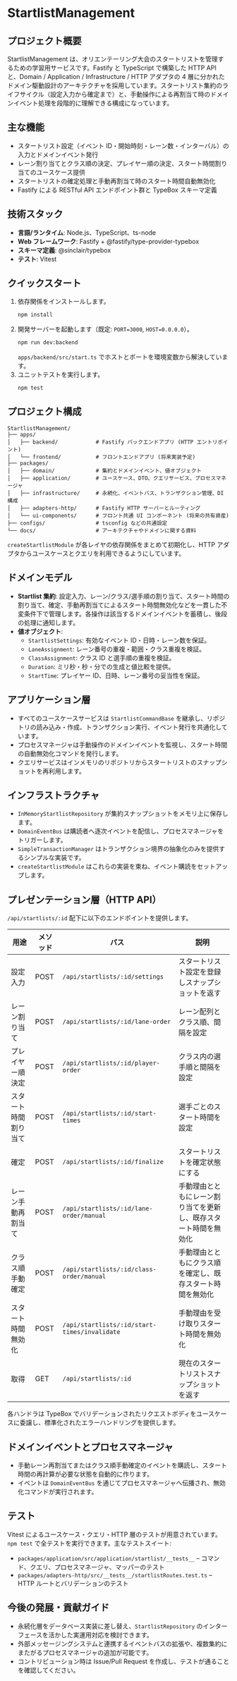 # StartlistManagement

## プロジェクト概要
StartlistManagement は、オリエンテーリング大会のスタートリストを管理するための学習用サービスです。Fastify と TypeScript で構築した HTTP API と、Domain / Application / Infrastructure / HTTP アダプタの 4 層に分かれたドメイン駆動設計のアーキテクチャを採用しています。スタートリスト集約のライフサイクル（設定入力から確定まで）と、手動操作による再割当て時のドメインイベント処理を段階的に理解できる構成になっています。

## 主な機能
- スタートリスト設定（イベント ID・開始時刻・レーン数・インターバル）の入力とドメインイベント発行
- レーン割り当てとクラス順の決定、プレイヤー順の決定、スタート時間割り当てのユースケース提供
- スタートリストの確定処理と手動再割当て時のスタート時間自動無効化
- Fastify による RESTful API エンドポイント群と TypeBox スキーマ定義

## 技術スタック
- **言語/ランタイム**: Node.js、TypeScript、ts-node
- **Web フレームワーク**: Fastify + @fastify/type-provider-typebox
- **スキーマ定義**: @sinclair/typebox
- **テスト**: Vitest

## クイックスタート
1. 依存関係をインストールします。
   ```bash
   npm install
   ```
2. 開発サーバーを起動します（既定: `PORT=3000`, `HOST=0.0.0.0`）。
   ```bash
   npm run dev:backend
   ```
   `apps/backend/src/start.ts` でホストとポートを環境変数から解決しています。
3. ユニットテストを実行します。
   ```bash
   npm test
   ```

## プロジェクト構成
```
StartlistManagement/
├── apps/
│   ├── backend/            # Fastify バックエンドアプリ (HTTP エントリポイント)
│   └── frontend/           # フロントエンドアプリ (将来実装予定)
├── packages/
│   ├── domain/             # 集約とドメインイベント、値オブジェクト
│   ├── application/        # ユースケース、DTO、クエリサービス、プロセスマネージャ
│   ├── infrastructure/     # 永続化、イベントバス、トランザクション管理、DI 構成
│   ├── adapters-http/      # Fastify HTTP サーバーとルーティング
│   └── ui-components/      # フロント共通 UI コンポーネント (将来の共有資産)
├── configs/                # tsconfig などの共通設定
└── docs/                   # アーキテクチャやドメインに関する資料
```
`createStartlistModule` が各レイヤの依存関係をまとめて初期化し、HTTP アダプタからユースケースとクエリを利用できるようにしています。

## ドメインモデル
- **Startlist 集約**: 設定入力、レーン/クラス/選手順の割り当て、スタート時間の割り当て、確定、手動再割当てによるスタート時間無効化などを一貫した不変条件下で管理します。各操作は該当するドメインイベントを蓄積し、後段の処理に通知します。
- **値オブジェクト**:
  - `StartlistSettings`: 有効なイベント ID・日時・レーン数を保証。
  - `LaneAssignment`: レーン番号の重複・範囲・クラス重複を検証。
  - `ClassAssignment`: クラス ID と選手順の重複を検証。
  - `Duration`: ミリ秒・秒・分での生成と値比較を提供。
  - `StartTime`: プレイヤー ID、日時、レーン番号の妥当性を保証。

## アプリケーション層
- すべてのユースケースサービスは `StartlistCommandBase` を継承し、リポジトリの読み込み・作成、トランザクション実行、イベント発行を共通化しています。
- プロセスマネージャは手動操作のドメインイベントを監視し、スタート時間の自動無効化コマンドを発行します。
- クエリサービスはインメモリのリポジトリからスタートリストのスナップショットを再利用します。

## インフラストラクチャ
- `InMemoryStartlistRepository` が集約スナップショットをメモリ上に保存します。
- `DomainEventBus` は購読者へ逐次イベントを配信し、プロセスマネージャをトリガーします。
- `SimpleTransactionManager` はトランザクション境界の抽象化のみを提供するシンプルな実装です。
- `createStartlistModule` はこれらの実装を束ね、イベント購読をセットアップします。

## プレゼンテーション層（HTTP API）
`/api/startlists/:id` 配下に以下のエンドポイントを提供します。

| 用途 | メソッド | パス | 説明 |
| ---- | -------- | ---- | ---- |
| 設定入力 | POST | `/api/startlists/:id/settings` | スタートリスト設定を登録しスナップショットを返す |
| レーン割り当て | POST | `/api/startlists/:id/lane-order` | レーン配列とクラス順、間隔を設定 |
| プレイヤー順決定 | POST | `/api/startlists/:id/player-order` | クラス内の選手順と間隔を設定 |
| スタート時間割り当て | POST | `/api/startlists/:id/start-times` | 選手ごとのスタート時間を設定 |
| 確定 | POST | `/api/startlists/:id/finalize` | スタートリストを確定状態にする |
| レーン手動再割当て | POST | `/api/startlists/:id/lane-order/manual` | 手動理由とともにレーン割り当てを更新し、既存スタート時間を無効化 |
| クラス順手動確定 | POST | `/api/startlists/:id/class-order/manual` | 手動理由とともにクラス順を確定し、既存スタート時間を無効化 |
| スタート時間無効化 | POST | `/api/startlists/:id/start-times/invalidate` | 手動理由を受け取りスタート時間を無効化 |
| 取得 | GET | `/api/startlists/:id` | 現在のスタートリストスナップショットを返す |

各ハンドラは TypeBox でバリデーションされたリクエストボディをユースケースに委譲し、標準化されたエラーハンドリングを提供します。

## ドメインイベントとプロセスマネージャ
- 手動レーン再割当てまたはクラス順手動確定のイベントを購読し、スタート時間の再計算が必要な状態を自動的に作ります。
- イベントは `DomainEventBus` を通じてプロセスマネージャへ伝播され、無効化コマンドが実行されます。

## テスト
Vitest によるユースケース・クエリ・HTTP 層のテストが用意されています。`npm test` で全テストを実行できます。主なテストスイート:
- `packages/application/src/application/startlist/__tests__` – コマンド、クエリ、プロセスマネージャ、マッパーのテスト
- `packages/adapters-http/src/__tests__/startlistRoutes.test.ts` – HTTP ルートとバリデーションのテスト

## 今後の発展・貢献ガイド
- 永続化層をデータベース実装に差し替え、`StartlistRepository` のインターフェースを活かした実運用対応を検討できます。
- 外部メッセージングシステムと連携するイベントバスの拡張や、複数集約にまたがるプロセスマネージャの追加が可能です。
- コントリビューション時は Issue/Pull Request を作成し、テストが通ることを確認してください。
